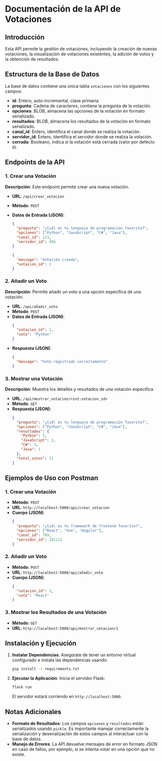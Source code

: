 # Documentación de la API de Votaciones

## Introducción

Esta API permite la gestión de votaciones, incluyendo la creación de nuevas votaciones, la visualización de votaciones existentes, la adición de votos y la obtención de resultados.

## Estructura de la Base de Datos

La base de datos contiene una única tabla `votaciones` con los siguientes campos:

- **id**: Entero, auto-incremental, clave primaria.
- **pregunta**: Cadena de caracteres, contiene la pregunta de la votación.
- **opciones**: BLOB, almacena las opciones de la votación en formato serializado.
- **resultados**: BLOB, almacena los resultados de la votación en formato serializado.
- **canal_id**: Entero, identifica el canal donde se realiza la votación.
- **servidor_id**: Entero, identifica el servidor donde se realiza la votación.
- **cerrada**: Booleano, indica si la votación está cerrada (valor por defecto `0`).

## Endpoints de la API

### 1. Crear una Votación

**Descripción**: Este endpoint permite crear una nueva votación.

- **URL**: `/api/crear_votacion`
- **Método**: `POST`
- **Datos de Entrada (JSON)**:
  
  ```json
  {
    "pregunta": "¿Cuál es tu lenguaje de programación favorito?",
    "opciones": ["Python", "JavaScript", "C#", "Java"],
    "canal_id": 123,
    "servidor_id": 456
  }
  ```
  
  ```json
  {
    "message": "Votación creada",
    "votacion_id": 1
  }
  ```

### 2. Añadir un Voto

**Descripción**: Permite añadir un voto a una opción específica de una votación.

- **URL**: `/api/añadir_voto`
- **Método**: `POST`
- **Datos de Entrada (JSON)**:
  ```json
  {
    "votacion_id": 1,
    "voto": "Python"
  }
  ```
- **Respuesta (JSON)**:
  ```json
  {
    "message": "Voto registrado correctamente"
  }
  ```

### 3. Mostrar una Votación

**Descripción**: Muestra los detalles y resultados de una votación específica.

- **URL**: `/api/mostrar_votacion/<int:votacion_id>`
- **Método**: `GET`
- **Respuesta (JSON)**:
  ```json
  {
    "pregunta": "¿Cuál es tu lenguaje de programación favorito?",
    "opciones": ["Python", "JavaScript", "C#", "Java"],
    "resultados": {
      "Python": 5,
      "JavaScript": 2,
      "C#": 3,
      "Java": 1
    },
    "total_votos": 11
  }
  ```

## Ejemplos de Uso con Postman

### 1. Crear una Votación

- **Método**: `POST`
- **URL**: `http://localhost:5000/api/crear_votacion`
- **Cuerpo (JSON)**:
  ```json
  {
    "pregunta": "¿Cuál es tu framework de frontend favorito?",
    "opciones": ["React", "Vue", "Angular"],
    "canal_id": 789,
    "servidor_id": 101112
  }
  ```

### 2. Añadir un Voto

- **Método**: `POST`
- **URL**: `http://localhost:5000/api/añadir_voto`
- **Cuerpo (JSON)**:
  ```json
  {
    "votacion_id": 1,
    "voto": "React"
  }
  ```

### 3. Mostrar los Resultados de una Votación

- **Método**: `GET`
- **URL**: `http://localhost:5000/api/mostrar_votacion/1`

## Instalación y Ejecución

1. **Instalar Dependencias**: Asegúrate de tener un entorno virtual configurado e instala las dependencias usando:
   
   ```bash
   pip install -r requirements.txt
   ```
2. **Ejecutar la Aplicación**: Inicia el servidor Flask:
   
   ```bash
   flask run
   ```
   
   El servidor estará corriendo en `http://localhost:5000`.

## Notas Adicionales

- **Formato de Resultados**: Los campos `opciones` y `resultados` están serializados usando `pickle`. Es importante manejar correctamente la serialización y deserialización de estos campos al interactuar con la base de datos.
- **Manejo de Errores**: La API devuelve mensajes de error en formato JSON en caso de fallos, por ejemplo, si se intenta votar en una opción que no existe.


